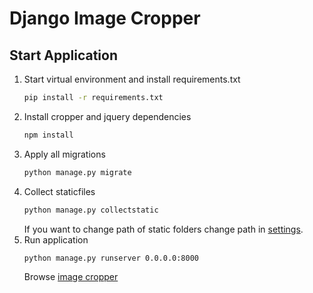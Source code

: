 # Django Image Cropper

## Start Application

1. Start virtual environment and install requirements.txt
    ```bash
    pip install -r requirements.txt
    ```
2. Install cropper and jquery dependencies
    ```bash
    npm install
    ```
3. Apply all migrations
    ```bash
    python manage.py migrate
    ```
4. Collect staticfiles
    ```bash
    python manage.py collectstatic
    ```
    If you want to change path of static folders change path in [settings](src/django_image_cropper/settings.py#L127).
5. Run application
    ```bash
    python manage.py runserver 0.0.0.0:8000
    ```
    Browse [image cropper](http://127.0.0.1:8000)